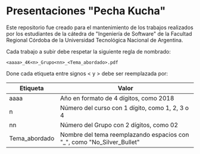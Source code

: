 # Presentaciones "Pecha Kucha"

Este repositorio fue creado para el mantenimiento de los trabajos realizados por los estudiantes de la cátedra de "Ingeniería de Software" de la Facultad Regional Córdoba de la Universidad Tecnológica Nacional de Argentina.

Cada trabajo a subir debe respetar la siguiente regla de nombrado:

```
<aaaa>_4K<n>_Grupo<nn>_<Tema_abordado>.pdf
```
  
Done cada etiqueta entre signos < y > debe ser reemplazada por:
  
| Etiqueta | Valor |
| ------ | ------ |
| aaaa | Año en formato de 4 dígitos, como 2018 |
| n | Número del curso con 1 dígito, como 1, 2, 3 o 4 |
| nn | Número del Grupo con 2 dígitos, como 02 |
| Tema_abordado | Nombre del tema reemplazando espacios con "\_", como "No_Silver_Bullet" |
